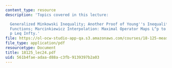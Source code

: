 ```yaml
---
content_type: resource
description: 'Topics covered in this lecture:

  Generalized Minkowski Inequality; Another Proof of Young''s Inequality; Distribution
  Functions; Marcinkiewicz Interpolation: Maximal Operator Maps L^p to L^p for 1 <
  p Leq Infty.'
file: https://ol-ocw-studio-app-qa.s3.amazonaws.com/courses/18-125-measure-and-integration-fall-2003/561b4faeadaad88ac3fb9139397b2a03_18125_lec24.pdf
file_type: application/pdf
resourcetype: Document
title: 18125_lec24.pdf
uid: 561b4fae-adaa-d88a-c3fb-9139397b2a03
---
```


